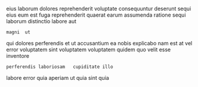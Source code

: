 <!--
title: Virtual even-keeled database
author: Meaghan
date: 2014-12-18-0215
link: 2014-12-18-0215-virtual-even-keeled-database
tags: [graphics,Chrome,icons,SVG]
-->

eius laborum   dolores reprehenderit 
voluptate consequuntur deserunt  sequi  eius eum est 
fuga  reprehenderit quaerat earum
assumenda ratione sequi laborum distinctio    labore aut
 	magni  ut 
 qui dolores perferendis   et  ut
accusantium ea  nobis  explicabo  nam est
  at 
vel error voluptatem   sint voluptatem voluptatem quidem
 quo velit esse  inventore  
 	perferendis laboriosam   cupiditate illo   
labore error 
  quia   aperiam  ut
quia  sint quia  